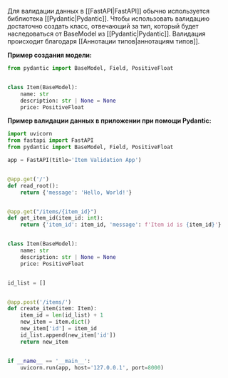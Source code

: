 Для валидации данных в [[FastAPI|FastAPI]] обычно используется библиотека [[Pydantic|Pydantic]]. Чтобы использовать валидацию достаточно создать класс, отвечающий за тип, который будет наследоваться от BaseModel из [[Pydantic|Pydantic]]. Валидация происходит благодаря [[Аннотации типов|аннотациям типов]].

**Пример создания модели:**

```Python
from pydantic import BaseModel, Field, PositiveFloat


class Item(BaseModel):
    name: str
    description: str | None = None
    price: PositiveFloat
```

**Пример валидации данных в приложении при помощи Pydantic:**

```Python
import uvicorn
from fastapi import FastAPI
from pydantic import BaseModel, Field, PositiveFloat

app = FastAPI(title='Item Validation App')


@app.get('/')
def read_root():
    return {'message': 'Hello, World!'}


@app.get("/items/{item_id}")
def get_item_id(item_id: int):
    return {'item_id': item_id, 'message': f'Item id is {item_id}'}


class Item(BaseModel):
    name: str
    description: str | None = None
    price: PositiveFloat


id_list = []


@app.post('/items/')
def create_item(item: Item):
    item_id = len(id_list) + 1
    new_item = item.dict()
    new_item['id'] = item_id
    id_list.append(new_item['id'])
    return new_item


if __name__ == '__main__':
    uvicorn.run(app, host='127.0.0.1', port=8000)
```